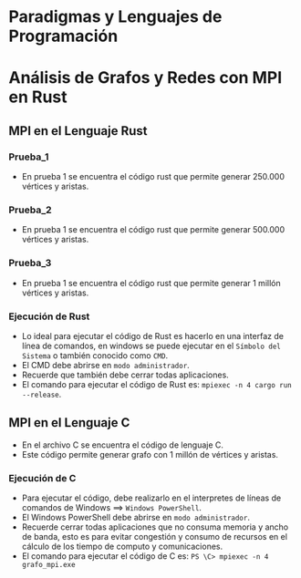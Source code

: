 # Paradigmas y Lenguajes de Programación

# Análisis de Grafos y Redes con MPI en Rust

## MPI en el Lenguaje Rust

### Prueba_1

- En prueba 1 se encuentra el código rust que permite generar 250.000 vértices y aristas.

### Prueba_2

- En prueba 1 se encuentra el código rust que permite generar 500.000 vértices y aristas.

### Prueba_3

- En prueba 1 se encuentra el código rust que permite generar 1 millón vértices y aristas.

### Ejecución de Rust

- Lo ideal para ejecutar el código de Rust es hacerlo en una interfaz de línea de comandos, en windows se puede ejecutar en el `Símbolo del Sistema` o también conocido como `CMD`.
- El CMD debe abrirse en `modo administrador`.
- Recuerde que también debe cerrar todas aplicaciones.
- El comando para ejecutar el código de Rust es: `mpiexec -n 4 cargo run --release`.

## MPI en el Lenguaje C

- En el archivo C se encuentra el código de lenguaje C.
- Este código permite generar grafo con 1 millón de vértices y aristas.

### Ejecución de C

- Para ejecutar el código, debe realizarlo en el interpretes de líneas de comandos de Windows ==> `Windows PowerShell`.
- El Windows PowerShell debe abrirse en `modo administrador`.
- Recuerde cerrar todas aplicaciones que no consuma memoria y ancho de banda, esto es para evitar congestión y consumo de recursos en el cálculo de los tiempo de computo y comunicaciones.
- El comando para ejecutar el código de C es: `PS \C> mpiexec -n 4 grafo_mpi.exe`
